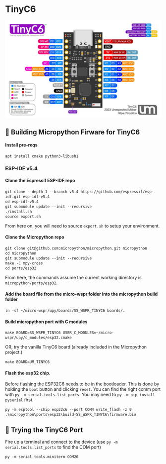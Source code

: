 # TinyC6

<p align="center">
  <img src="https://github.com/stephanelsmith/micro-wspr/blob/master/docs/ports/tinyc6/3960737589.jpg?raw=true" alt="" width="600"/>
</p>

## :hammer: Building Micropython Firware for TinyC6
#### Install pre-reqs
```
apt install cmake python3-libusb1
```
### ESP-IDF v5.4
#### Clone the Espressif ESP-IDF repo
```
git clone --depth 1 --branch v5.4 https://github.com/espressif/esp-idf.git esp-idf-v5.4
cd esp-idf-v5.4
git submodule update --init --recursive
./install.sh
source export.sh
```
From here on, you will need to source ```export.sh``` to setup your environment.

#### Clone the Micropython repo
```
git clone git@github.com:micropython/micropython.git micropython
cd micropython
git submodule update --init --recursive
make -C mpy-cross
cd ports/esp32
```
From here, the commands assume the current working directory is ```micropython/ports/esp32```.

#### Add the board file from the micro-wspr folder into the micropython build folder
```
ln -sf ~/micro-wspr/upy/boards/SS_WSPR_TINYC6 boards/.
```

#### Build micropython port with C modules
```
make BOARD=SS_WSPR_TINYC6 USER_C_MODULES=~/micro-wspr/upy/c_modules/esp32.cmake
```

OR, try the vanilla TinyC6 board (already included in the Micropython project.)
```
make BOARD=UM_TINYC6
```


#### Flash the esp32 chip.
Before flashing the ESP32C6 needs to be in the bootloader.  This is done by holding the ```boot``` button and clicking ```reset```.  You can find the right comm port with ```py -m serial.tools.list_ports```.  You may need to ```py -m pip install pyserial``` first.
```
py -m esptool --chip esp32c6 --port COM4 write_flash -z 0 .\micropython\ports\esp32\build-SS_WSPR_TINYC6\firmware.bin
```


## :runner: Trying the TinyC6 Port
Fire up a terminal and connect to the device (use ```py -m serial.tools.list_ports``` to find the COM port)
```
py -m serial.tools.miniterm COM20
```

